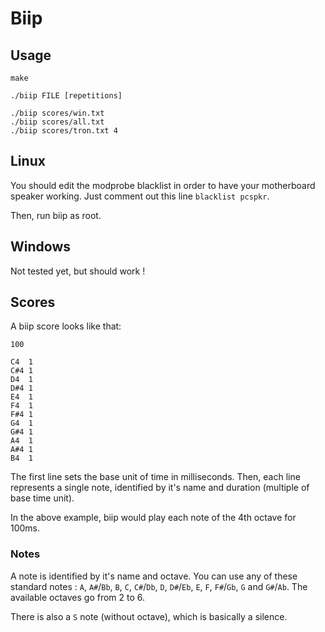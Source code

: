 Biip
====

Usage
-----

```
make

./biip FILE [repetitions]

./biip scores/win.txt
./biip scores/all.txt
./biip scores/tron.txt 4
```

Linux
-----

You should edit the modprobe blacklist in order to have your motherboard speaker working.
Just comment out this line `blacklist pcspkr`.

Then, run biip as root.

Windows
-------

Not tested yet, but should work !

Scores
------

A biip score looks like that:

```
100

C4	1
C#4	1
D4	1
D#4	1
E4	1
F4	1
F#4	1
G4	1
G#4	1
A4	1
A#4	1
B4	1
```

The first line sets the base unit of time in milliseconds.
Then, each line represents a single note, identified by it's name and duration (multiple of base time unit).

In the above example, biip would play each note of the 4th octave for 100ms.

### Notes

A note is identified by it's name and octave.
You can use any of these standard notes : `A`, `A#`/`Bb`, `B`, `C`, `C#`/`Db`, `D`, `D#`/`Eb`, `E`, `F`, `F#`/`Gb`, `G` and `G#`/`Ab`.
The available octaves go from 2 to 6.

There is also a `S` note (without octave), which is basically a silence.
